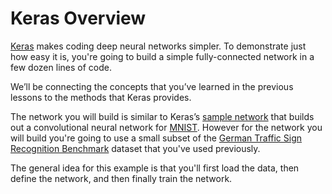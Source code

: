 # Keras Overview

[Keras](https://keras.io/) makes coding deep neural networks simpler. To demonstrate just how easy it is, you're going to build a simple fully-connected network in a few dozen lines of code.

We’ll be connecting the concepts that you’ve learned in the previous lessons to the methods that Keras provides.

The network you will build is similar to Keras’s [sample network](https://github.com/fchollet/keras/blob/master/examples/mnist_cnn.py) that builds out a convolutional neural network for [MNIST](http://yann.lecun.com/exdb/mnist/). However for the network you will build you're going to use a small subset of the [German Traffic Sign Recognition Benchmark](http://benchmark.ini.rub.de/?section=gtsrb&subsection=news) dataset that you've used previously.

The general idea for this example is that you'll first load the data, then define the network, and then finally train the network.
